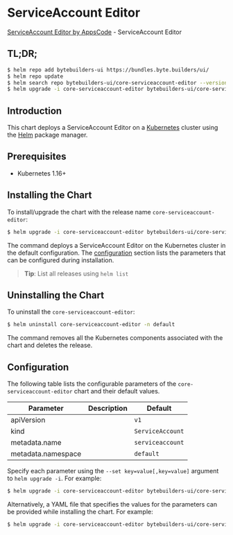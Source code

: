 # ServiceAccount Editor

[ServiceAccount Editor by AppsCode](https://byte.builders) - ServiceAccount Editor

## TL;DR;

```bash
$ helm repo add bytebuilders-ui https://bundles.byte.builders/ui/
$ helm repo update
$ helm search repo bytebuilders-ui/core-serviceaccount-editor --version=v0.4.14
$ helm upgrade -i core-serviceaccount-editor bytebuilders-ui/core-serviceaccount-editor -n default --create-namespace --version=v0.4.14
```

## Introduction

This chart deploys a ServiceAccount Editor on a [Kubernetes](http://kubernetes.io) cluster using the [Helm](https://helm.sh) package manager.

## Prerequisites

- Kubernetes 1.16+

## Installing the Chart

To install/upgrade the chart with the release name `core-serviceaccount-editor`:

```bash
$ helm upgrade -i core-serviceaccount-editor bytebuilders-ui/core-serviceaccount-editor -n default --create-namespace --version=v0.4.14
```

The command deploys a ServiceAccount Editor on the Kubernetes cluster in the default configuration. The [configuration](#configuration) section lists the parameters that can be configured during installation.

> **Tip**: List all releases using `helm list`

## Uninstalling the Chart

To uninstall the `core-serviceaccount-editor`:

```bash
$ helm uninstall core-serviceaccount-editor -n default
```

The command removes all the Kubernetes components associated with the chart and deletes the release.

## Configuration

The following table lists the configurable parameters of the `core-serviceaccount-editor` chart and their default values.

|     Parameter      | Description |           Default           |
|--------------------|-------------|-----------------------------|
| apiVersion         |             | <code>v1</code>             |
| kind               |             | <code>ServiceAccount</code> |
| metadata.name      |             | <code>serviceaccount</code> |
| metadata.namespace |             | <code>default</code>        |


Specify each parameter using the `--set key=value[,key=value]` argument to `helm upgrade -i`. For example:

```bash
$ helm upgrade -i core-serviceaccount-editor bytebuilders-ui/core-serviceaccount-editor -n default --create-namespace --version=v0.4.14 --set apiVersion=v1
```

Alternatively, a YAML file that specifies the values for the parameters can be provided while
installing the chart. For example:

```bash
$ helm upgrade -i core-serviceaccount-editor bytebuilders-ui/core-serviceaccount-editor -n default --create-namespace --version=v0.4.14 --values values.yaml
```
